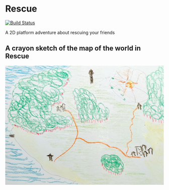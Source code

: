 
# Rescue

[![Build Status](https://github.com/objarni/rescue-on-fractal-bun/workflows/Go/badge.svg?branch=main)](https://github.com/objarni/rescue-on-fractal-bun/actions)


A 2D platform adventure about rescuing your friends


## A crayon sketch of the map of the world in Rescue

![](assets/TMap.png)
